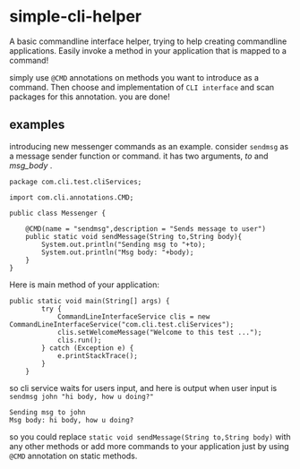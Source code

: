 # simple-cli-helper

A basic commandline interface helper, trying to help creating commandline applications. Easily invoke a method in your application that is mapped to a command!

simply use `@CMD` annotations on methods you want to introduce as a command. Then choose and implementation of `CLI interface` and scan packages for this annotation. you are done!

## examples

introducing new messenger commands as an example. consider `sendmsg` as a message sender function or command. it has two arguments, *to* and *msg_body* .

```
package com.cli.test.cliServices;

import com.cli.annotations.CMD;

public class Messenger {

    @CMD(name = "sendmsg",description = "Sends message to user")
    public static void sendMessage(String to,String body){
        System.out.println("Sending msg to "+to);
        System.out.println("Msg body: "+body);
    }
}
```

Here is main method of your application:

```
public static void main(String[] args) {
        try {
            CommandLineInterfaceService clis = new CommandLineInterfaceService("com.cli.test.cliServices");
            clis.setWelcomeMessage("Welcome to this test ...");
            clis.run();
        } catch (Exception e) {
            e.printStackTrace();
        }
    }
```

so cli service waits for users input, and here is output when user input is ```sendmsg john "hi body, how u doing?"```

```
Sending msg to john
Msg body: hi body, how u doing?
```

so you could replace ```static void sendMessage(String to,String body)``` with any other methods or add more commands to your application just by using ```@CMD``` annotation on static methods.

